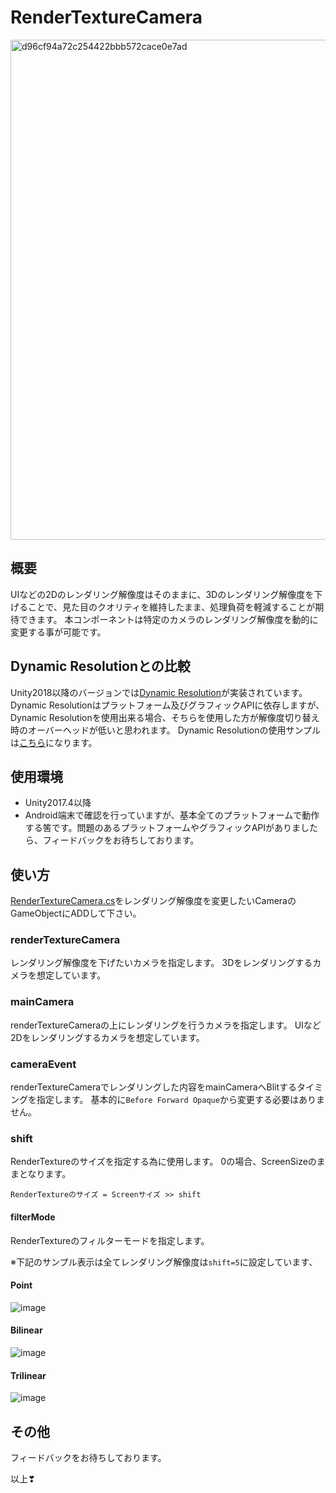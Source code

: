 # RenderTextureCamera

<img width="800" alt="d96cf94a72c254422bbb572cace0e7ad" src="https://user-images.githubusercontent.com/29646672/138978362-9483df9c-a29f-4c8e-9971-ef9267df881d.gif">

## 概要

UIなどの2Dのレンダリング解像度はそのままに、3Dのレンダリング解像度を下げることで、見た目のクオリティを維持したまま、処理負荷を軽減することが期待できます。
本コンポーネントは特定のカメラのレンダリング解像度を動的に変更する事が可能です。


## Dynamic Resolutionとの比較

Unity2018以降のバージョンでは[Dynamic Resolution](https://docs.unity3d.com/ja/2018.4/Manual/DynamicResolution.html)が実装されています。
Dynamic Resolutionはプラットフォーム及びグラフィックAPIに依存しますが、Dynamic Resolutionを使用出来る場合、そちらを使用した方が解像度切り替え時のオーバーヘッドが低いと思われます。
Dynamic Resolutionの使用サンプルは[こちら](https://github.com/katsumasa/SimpleSampleDynamicResolution)になります。

## 使用環境

- Unity2017.4以降
- Android端末で確認を行っていますが、基本全てのプラットフォームで動作する筈です。問題のあるプラットフォームやグラフィックAPIがありましたら、フィードバックをお待ちしております。

## 使い方

[RenderTextureCamera.cs](https://github.com/katsumasa/RenderTextureCamera/blob/master/Runtime/Scripts/RenderTextureCamera.cs)をレンダリング解像度を変更したいCameraのGameObjectにADDして下さい。

### renderTextureCamera

レンダリング解像度を下げたいカメラを指定します。
3Dをレンダリングするカメラを想定しています。

### mainCamera

renderTextureCameraの上にレンダリングを行うカメラを指定します。
UIなど2Dをレンダリングするカメラを想定しています。

### cameraEvent

renderTextureCameraでレンダリングした内容をmainCameraへBlitするタイミングを指定します。
基本的に`Before Forward Opaque`から変更する必要はありません。

### shift

RenderTextureのサイズを指定する為に使用します。
0の場合、ScreenSizeのままとなります。

```
RenderTextureのサイズ = Screenサイズ >> shift 
```

#### filterMode

RenderTextureのフィルターモードを指定します。

※下記のサンプル表示は全てレンダリング解像度は`shift=5`に設定しています、

#### Point

![image](https://user-images.githubusercontent.com/29646672/138979993-a1b9bdd8-4938-4e4a-be5a-2ebf59213b06.png)

#### Bilinear

![image](https://user-images.githubusercontent.com/29646672/138980101-763dea0f-309f-4738-be30-8d6aceb29c1c.png)


#### Trilinear

![image](https://user-images.githubusercontent.com/29646672/138980170-97e67d4b-99cd-4e6b-9f85-599df7f7161e.png)

## その他

フィードバックをお待ちしております。

以上❣
